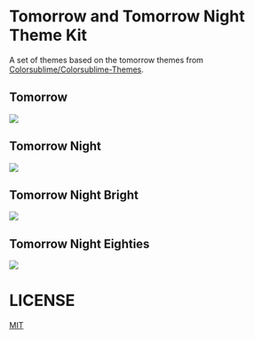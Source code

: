 # Tomorrow and Tomorrow Night Theme Kit

A set of themes based on the tomorrow themes from [Colorsublime/Colorsublime-Themes](https://github.com/Colorsublime/Colorsublime-Themes).

## Tomorrow

![](https://raw.githubusercontent.com/Microsoft/vscode-themes/master/tomorrow/images/tomorrow-preview.png)

## Tomorrow Night

![](https://raw.githubusercontent.com/Microsoft/vscode-themes/master/tomorrow/images/tomorrow-night-preview.png)

## Tomorrow Night Bright

![](https://raw.githubusercontent.com/Microsoft/vscode-themes/master/tomorrow/images/tomorrow-night-bright-preview.png)

## Tomorrow Night Eighties

![](https://raw.githubusercontent.com/Microsoft/vscode-themes/master/tomorrow/images/tomorrow-night-eighties-preview.png)

# LICENSE
[MIT](LICENSE.txt)